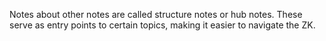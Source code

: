Notes about other notes are called structure notes or hub notes. These serve as entry points to certain topics, making it easier to navigate the ZK.
